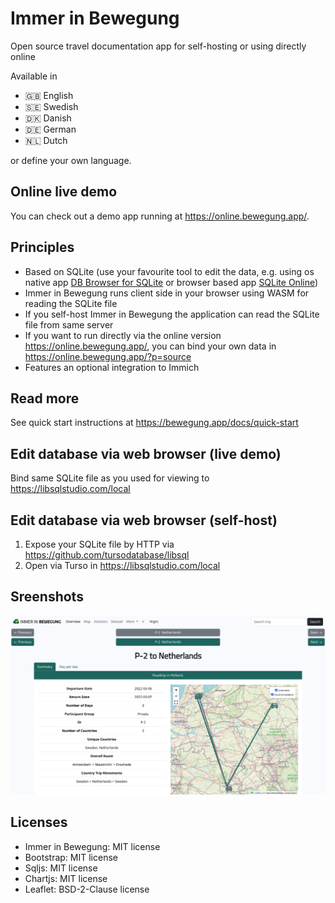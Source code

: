 # Immer in Bewegung 
Open source travel documentation app for self-hosting or using directly online

Available in
* 🇬🇧 English
* 🇸🇪 Swedish
* 🇩🇰 Danish
* 🇩🇪 German
* 🇳🇱 Dutch

or define your own language.

## Online live demo
You can check out a demo app running at https://online.bewegung.app/.

## Principles
* Based on SQLite (use your favourite tool to edit the data, e.g. using os native app [DB Browser for SQLite](https://sqlitebrowser.org/) or browser based app [SQLite Online](https://sqliteonline.com/))
* Immer in Bewegung runs client side in your browser using WASM for reading the SQLite file
* If you self-host Immer in Bewegung the application can read the SQLite file from same server
* If you want to run directly via the online version https://online.bewegung.app/, you can bind your own data in https://online.bewegung.app/?p=source
* Features an optional integration to Immich

## Read more
See quick start instructions at https://bewegung.app/docs/quick-start

## Edit database via web browser (live demo)
Bind same SQLite file as you used for viewing to https://libsqlstudio.com/local

## Edit database via web browser (self-host)
1. Expose your SQLite file by HTTP via https://github.com/tursodatabase/libsql
2. Open via Turso in https://libsqlstudio.com/local

## Sreenshots
![img](https://raw.githubusercontent.com/plans-coding/iib-docs/refs/heads/main/img/screenshots/iib-events.png)

## Licenses
* Immer in Bewegung: MIT license
* Bootstrap: MIT license
* Sqljs: MIT license
* Chartjs: MIT license
* Leaflet: BSD-2-Clause license
